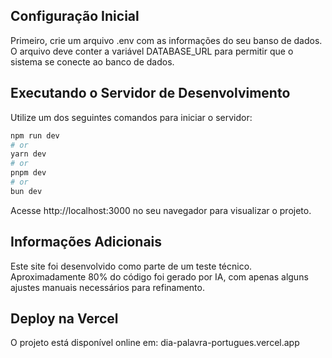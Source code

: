 ## Configuração Inicial
Primeiro, crie um arquivo .env com as informações do seu banso de dados. O arquivo deve conter a variável DATABASE_URL para permitir que o sistema se conecte ao banco de dados.

## Executando o Servidor de Desenvolvimento
Utilize um dos seguintes comandos para iniciar o servidor:

```bash
npm run dev
# or
yarn dev
# or
pnpm dev
# or
bun dev
```

Acesse http://localhost:3000 no seu navegador para visualizar o projeto.

## Informações Adicionais
Este site foi desenvolvido como parte de um teste técnico. Aproximadamente 80% do código foi gerado por IA, com apenas alguns ajustes manuais necessários para refinamento.

## Deploy na Vercel
O projeto está disponível online em: dia-palavra-portugues.vercel.app
